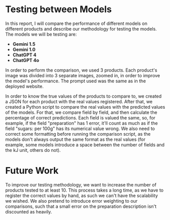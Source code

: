 # Testing between Models

In this report, I will compare the performance of different models on different products and describe our methodology for testing the models. The models we will be testing are:

-   <b>Gemini 1.5</b>
-   <b>Gemini 1.0</b>
-   <b>ChatGPT 4</b>
-   <b>ChatGPT 4o</b>

In order to perform the comparison, we used 3 products. Each product's image was divided into 3 separate images, zoomed in, in order to improve the model's performance. The prompt used was the same as in the deployed website.

In order to know the true values of the products to compare to, we created a JSON for each product with the real values registered. After that, we created a Python script to compare the real values with the predicted values of the models. For that, we compare field by field, and then calculate the percentage of correct predictions. Each field is valued the same, so, for example, if the field "preparation" has 1 error, it'll count as much as if the field "sugars: per 100g" has its numerical value wrong. We also need to correct some formatting before running the comparison script, as the models don't always output the same format as the real values (for example, some models introduce a space between the number of fields and the kJ unit, others do not).

# Future Work

To improve our testing methodology, we want to increase the number of products tested to at least 10. This process takes a long time, as we have to register the correct values by hand, as such we can't have the scalability we wished. We also pretend to introduce error weighting to our comparisons, such that a small error on the preparation description isn't discounted as heavily.
